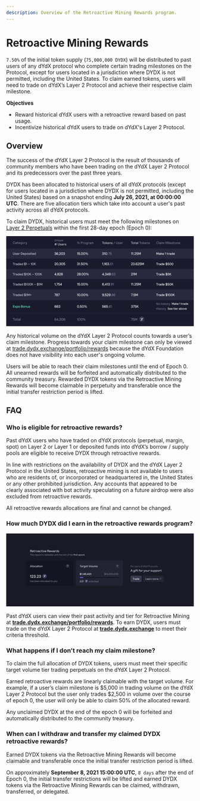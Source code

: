 ```yaml
---
description: Overview of the Retroactive Mining Rewards program.
---
```


# Retroactive Mining Rewards

`7.50%` of the initial token supply \(`75,000,000 DYDX`\) will be distributed to past users of any dYdX protocol who complete certain trading milestones on the Protocol, except for users located in a jurisdiction where DYDX is not permitted, including the United States. To claim earned tokens, users will need to trade on dYdX’s Layer 2 Protocol and achieve their respective claim milestone.

**Objectives**

* Reward historical dYdX users with a retroactive reward based on past usage.
* Incentivize historical dYdX users to trade on dYdX's Layer 2 Protocol.

## Overview

The success of the dYdX Layer 2 Protocol is the result of thousands of community members who have been trading on the dYdX Layer 2 Protocol and its predecessors over the past three years.

DYDX has been allocated to historical users of all dYdX protocols \(except for users located in a jurisdiction where DYDX is not permitted, including the United States\) based on a snapshot ending **July 26, 2021, at 00:00:00 UTC**. There are five allocation tiers which take into account a user's past activity across all dYdX protocols.

To claim DYDX, historical users must meet the following milestones on [Layer 2 Perpetuals](https://trade.dydx.exchange) within the first 28-day epoch \(Epoch 0\):

![](../.gitbook/assets/buckets.png)

Any historical volume on the dYdX Layer 2 Protocol counts towards a user’s claim milestone. Progress towards your claim milestone can only be viewed at [trade.dydx.exchange/portfolio/rewards](https://trade.dydx.exchange/portfolio/rewards) because the dYdX Foundation does not have visibility into each user's ongoing volume.

Users will be able to reach their claim milestones until the end of Epoch 0. All unearned rewards will be forfeited and automatically distributed to the community treasury. Rewarded DYDX tokens via the Retroactive Mining Rewards will become claimable in perpetuity and transferable once the initial transfer restriction period is lifted.

## **FAQ**

### **Who is eligible for retroactive rewards?**

Past dYdX users who have traded on dYdX protocols \(perpetual, margin, spot\) on Layer 2 or Layer 1 or deposited funds into dYdX’s borrow / supply pools are eligible to receive DYDX through retroactive rewards.

In line with restrictions on the availability of DYDX and the dYdX Layer 2 Protocol in the United States, retroactive mining is not available to users who are residents of, or incorporated or headquartered in, the United States or any other prohibited jurisdiction. Any accounts that appeared to be clearly associated with bot activity speculating on a future airdrop were also excluded from retroactive rewards.

All retroactive rewards allocations are final and cannot be changed.

### How much DYDX did I earn in the retroactive rewards program?

![View claim milestone and progress](../.gitbook/assets/image%20%2825%29.png)

Past dYdX users can view their past activity and tier for Retroactive Mining at [**trade.dydx.exchange/portfolio/rewards**](https://trade.dydx.exchange/portfolio/rewards). To earn DYDX, users must trade on the dYdX Layer 2 Protocol at [**trade.dydx.exchange**](https://trade.dydx.exchange/) to meet their criteria threshold.

### What happens if I don’t reach my claim milestone?

To claim the full allocation of DYDX tokens, users must meet their specific target volume tier trading perpetuals on the dYdX Layer 2 Protocol.

Earned retroactive rewards are linearly claimable with the target volume. For example, if a user’s claim milestone is $5,000 in trading volume on the dYdX Layer 2 Protocol but the user only trades $2,500 in volume over the course of epoch 0, the user will only be able to claim 50% of the allocated reward.

Any unclaimed DYDX at the end of the epoch 0 will be forfeited and automatically distributed to the community treasury.

### When can I withdraw and transfer my claimed DYDX retroactive rewards?

Earned DYDX tokens via the Retroactive Mining Rewards will become claimable and transferable once the initial transfer restriction period is lifted.

On approximately **September 8, 2021 15:00:00 UTC**, `8 days` after the end of Epoch 0, the initial transfer restrictions will be lifted and earned DYDX tokens via the Retroactive Mining Rewards can be claimed, withdrawn, transferred, or delegated.

